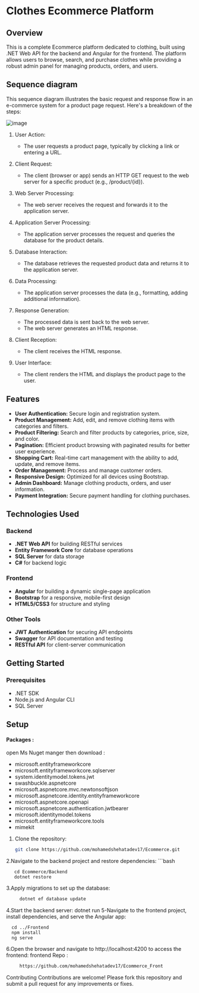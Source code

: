 # Clothes Ecommerce Platform

## Overview
    
This is a complete Ecommerce platform dedicated to clothing, built using .NET Web API for the backend and Angular for the frontend. The platform allows users to browse, search, and purchase clothes while providing a robust admin panel for managing products, orders, and users.


## Sequence diagram
This sequence diagram illustrates the basic request and response flow in an e-commerce system for a product page request. Here's a breakdown of the steps:

![image](https://github.com/user-attachments/assets/8599a24f-4a8f-48bd-9de9-6f75d2448438)

1. User Action:

   - The user requests a product page, typically by clicking a link or entering a URL.


2. Client Request:

   - The client (browser or app) sends an HTTP GET request to the web server for a specific product (e.g., /product/{id}).


3. Web Server Processing:

   - The web server receives the request and forwards it to the application server.


4. Application Server Processing:

   - The application server processes the request and queries the database for the product details.


5. Database Interaction:

   - The database retrieves the requested product data and returns it to the application server.


6. Data Processing:

     - The application server processes the data (e.g., formatting, adding additional information).


7. Response Generation:

     - The processed data is sent back to the web server.
     - The web server generates an HTML response.


8. Client Reception:

    - The client receives the HTML response.


9. User Interface:

   - The client renders the HTML and displays the product page to the user.

## Features

- **User Authentication:** Secure login and registration system.
- **Product Management:** Add, edit, and remove clothing items with categories and filters.
- **Product Filtering:** Search and filter products by categories, price, size, and color.
- **Pagination:** Efficient product browsing with paginated results for better user experience.
- **Shopping Cart:** Real-time cart management with the ability to add, update, and remove items.
- **Order Management:** Process and manage customer orders.
- **Responsive Design:** Optimized for all devices using Bootstrap.
- **Admin Dashboard:** Manage clothing products, orders, and user information.
- **Payment Integration:** Secure payment handling for clothing purchases.

## Technologies Used

### Backend
- **.NET Web API** for building RESTful services
- **Entity Framework Core** for database operations
- **SQL Server** for data storage
- **C#** for backend logic

### Frontend
- **Angular** for building a dynamic single-page application
- **Bootstrap** for a responsive, mobile-first design
- **HTML5/CSS3** for structure and styling

### Other Tools
- **JWT Authentication** for securing API endpoints
- **Swagger** for API documentation and testing
- **RESTful API** for client-server communication

## Getting Started

### Prerequisites

- .NET SDK
- Node.js and Angular CLI
- SQL Server

## Setup

 #### Packages :
 open Ms Nuget manger then download :
   - microsoft.entityframeworkcore
   - microsoft.entityframeworkcore.sqlserver
   - system.identitymodel.tokens.jwt
   - swashbuckle.aspnetcore
   - microsoft.aspnetcore.mvc.newtonsoftjson
   - microsoft.aspnetcore.identity.entityframeworkcore
   - microsoft.aspnetcore.openapi
   - microsoft.aspnetcore.authentication.jwtbearer
   - microsoft.identitymodel.tokens
   - microsoft.entityframeworkcore.tools
   - mimekit
     
1. Clone the repository:
     ```bash
     git clone https://github.com/mohamedshehatadev17/Ecommerce.git
2.Navigate to the backend project and restore dependencies:
     ```bash
     
       cd Ecommerce/Backend
       dotnet restore
3.Apply migrations to set up the database:
  ```bash
       dotnet ef database update
```
4.Start the backend server:
   dotnet run
5-Navigate to the frontend project, install dependencies, and serve the Angular app:

      cd ../Frontend
      npm install
      ng serve
6.Open the browser and navigate to http://localhost:4200 to access the frontend: 
frontend Repo : 
```bash
     https://github.com/mohamedshehatadev17/Ecommerce_Front
```
Contributing
Contributions are welcome! Please fork this repository and submit a pull request for any improvements or fixes.


